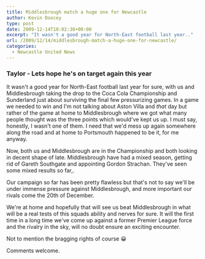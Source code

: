 ```yaml
---
title: Middlesbrough match a huge one for Newcastle
author: Kevin Doocey
type: post
date: 2009-12-14T18:02:38+00:00
excerpt: "It wasn't a good year for North-East football last year.."
url: /2009/12/14/middlesbrough-match-a-huge-one-for-newcastle/
categories:
  - Newcastle United News
---
```


### Taylor - Lets hope he's on target again this year

It wasn't a good year for North-East football last year for sure, with us and Middlesbrough taking the drop to the Coca Cola Championship and Sunderland just about surviving the final few pressurizing games. In a game we needed to win and I'm not talking about Aston Villa and _that_ day but rather of the game at home to Middlesbrough where we got what many people thought was the three points which would've kept us up. I must say, honestly, I wasn't one of them. I need that we'd mess up again somewhere along the road and at home to Portsmouth happened to be it, for me anyway.

Now, both us and Middlesbrough are in the Championship and both looking in decent shape of late. Middlesbrough have had a mixed season, getting rid of Gareth Southgate and appointing Gordon Strachan. They've seen some mixed results so far,.

Our campaign so far has been pretty flawless but that's not to say we'll be under immense pressure against Middlesbrough, and more important our rivals come the 20th of December.

We're at home and hopefully that will see us beat Middlesbrough in what will be a real tests of this squads ability and nerves for sure. It will the first time in a long time we've come up against a former Premier League force and the rivalry in the sky, will no doubt ensure an exciting encounter.

Not to mention the bragging rights of course 😀

Comments welcome.
